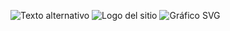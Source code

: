![Texto alternativo](ruta-de-la-imagen.jpg)
![Logo del sitio](images/logoEjemplo.jpg)
![Gráfico SVG](images/graph.svg)
<canvas id="myChart" width="400" height="400"></canvas>

<script>
  var ctx = document.getElementById('myChart').getContext('2d');
  var myChart = new Chart(ctx, {
    type: 'bar',
    data: {
      labels: ['Rojo', 'Azul', 'Verde', 'Amarillo'],
      datasets: [{
        label: 'Cantidad de votos',
        data: [12, 19, 3, 5],
        backgroundColor: ['rgba(255, 99, 132, 0.2)', 'rgba(54, 162, 235, 0.2)', 'rgba(75, 192, 192, 0.2)', 'rgba(153, 102, 255, 0.2)'],
        borderColor: ['rgba(255, 99, 132, 1)', 'rgba(54, 162, 235, 1)', 'rgba(75, 192, 192, 1)', 'rgba(153, 102, 255, 1)'],
        borderWidth: 1
      }]
    },
    options: {
      scales: {
        y: { beginAtZero: true }
      }
    }
  });
</script>
